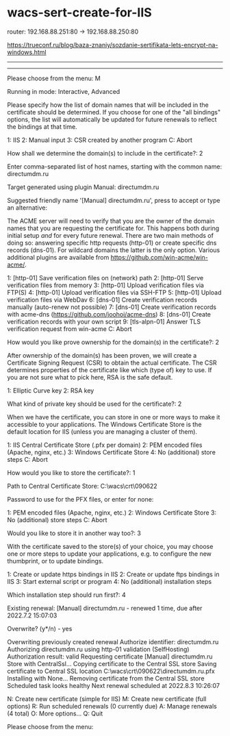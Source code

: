 # wacs-sert-create-for-IIS


router: 192.168.88.251:80 -> 192.168.88.250:80


https://trueconf.ru/blog/baza-znaniy/sozdanie-sertifikata-lets-encrypt-na-windows.html


---------------------------------------------------------------------------------------------------------
---------------------------------------------------------------------------------------------------------

Please choose from the menu: M

 Running in mode: Interactive, Advanced

  Please specify how the list of domain names that will be included in the
  certificate should be determined. If you choose for one of the "all bindings"
  options, the list will automatically be updated for future renewals to
  reflect the bindings at that time.

 1: IIS
 2: Manual input
 3: CSR created by another program
 C: Abort

 How shall we determine the domain(s) to include in the certificate?: 2

 Enter comma-separated list of host names, starting with the common name: directumdm.ru

 Target generated using plugin Manual: directumdm.ru

 Suggested friendly name '[Manual] directumdm.ru', press <ENTER> to accept or type an alternative: <Enter>

  The ACME server will need to verify that you are the owner of the domain
  names that you are requesting the certificate for. This happens both during
  initial setup *and* for every future renewal. There are two main methods of
  doing so: answering specific http requests (http-01) or create specific dns
  records (dns-01). For wildcard domains the latter is the only option. Various
  additional plugins are available from https://github.com/win-acme/win-acme/.

 1: [http-01] Save verification files on (network) path
 2: [http-01] Serve verification files from memory
 3: [http-01] Upload verification files via FTP(S)
 4: [http-01] Upload verification files via SSH-FTP
 5: [http-01] Upload verification files via WebDav
 6: [dns-01] Create verification records manually (auto-renew not possible)
 7: [dns-01] Create verification records with acme-dns (https://github.com/joohoi/acme-dns)
 8: [dns-01] Create verification records with your own script
 9: [tls-alpn-01] Answer TLS verification request from win-acme
 C: Abort

 How would you like prove ownership for the domain(s) in the certificate?: 2

  After ownership of the domain(s) has been proven, we will create a
  Certificate Signing Request (CSR) to obtain the actual certificate. The CSR
  determines properties of the certificate like which (type of) key to use. If
  you are not sure what to pick here, RSA is the safe default.

 1: Elliptic Curve key
 2: RSA key

 What kind of private key should be used for the certificate?: 2

  When we have the certificate, you can store in one or more ways to make it
  accessible to your applications. The Windows Certificate Store is the default
  location for IIS (unless you are managing a cluster of them).

 1: IIS Central Certificate Store (.pfx per domain)
 2: PEM encoded files (Apache, nginx, etc.)
 3: Windows Certificate Store
 4: No (additional) store steps
 C: Abort

 How would you like to store the certificate?: 1

 Path to Central Certificate Store: C:\wacs\crt\090622

 Password to use for the PFX files, or enter for none:

 1: PEM encoded files (Apache, nginx, etc.)
 2: Windows Certificate Store
 3: No (additional) store steps
 C: Abort

 Would you like to store it in another way too?: 3

  With the certificate saved to the store(s) of your choice, you may choose one
  or more steps to update your applications, e.g. to configure the new
  thumbprint, or to update bindings.

 1: Create or update https bindings in IIS
 2: Create or update ftps bindings in IIS
 3: Start external script or program
 4: No (additional) installation steps

 Which installation step should run first?: 4

 Existing renewal:    [Manual] directumdm.ru - renewed 1 time, due after
                      2022.7.2 15:07:03

 Overwrite? (y*/n)  - yes

 Overwriting previously created renewal
 Authorize identifier: directumdm.ru
 Authorizing directumdm.ru using http-01 validation (SelfHosting)
 Authorization result: valid
 Requesting certificate [Manual] directumdm.ru
 Store with CentralSsl...
 Copying certificate to the Central SSL store
 Saving certificate to Central SSL location C:\wacs\crt\090622\directumdm.ru.pfx
 Installing with None...
 Removing certificate from the Central SSL store
 Scheduled task looks healthy
 Next renewal scheduled at 2022.8.3 10:26:07

 N: Create new certificate (simple for IIS)
 M: Create new certificate (full options)
 R: Run scheduled renewals (0 currently due)
 A: Manage renewals (4 total)
 O: More options...
 Q: Quit

 Please choose from the menu:
